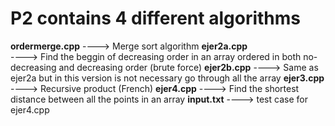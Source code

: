 # P2 contains 4 different algorithms

**ordermerge.cpp**
  ----> Merge sort algorithm
**ejer2a.cpp**     
  ----> Find the beggin of decreasing order in an array ordered in both no-decreasing and decreasing order (brute force)
**ejer2b.cpp**
  ----> Same as ejer2a but in this version is not necessary go through all the array
**ejer3.cpp**
  ----> Recursive product (French)
**ejer4.cpp**
  ----> Find the shortest distance between all the points in an array
**input.txt**
  ----> test case for ejer4.cpp
